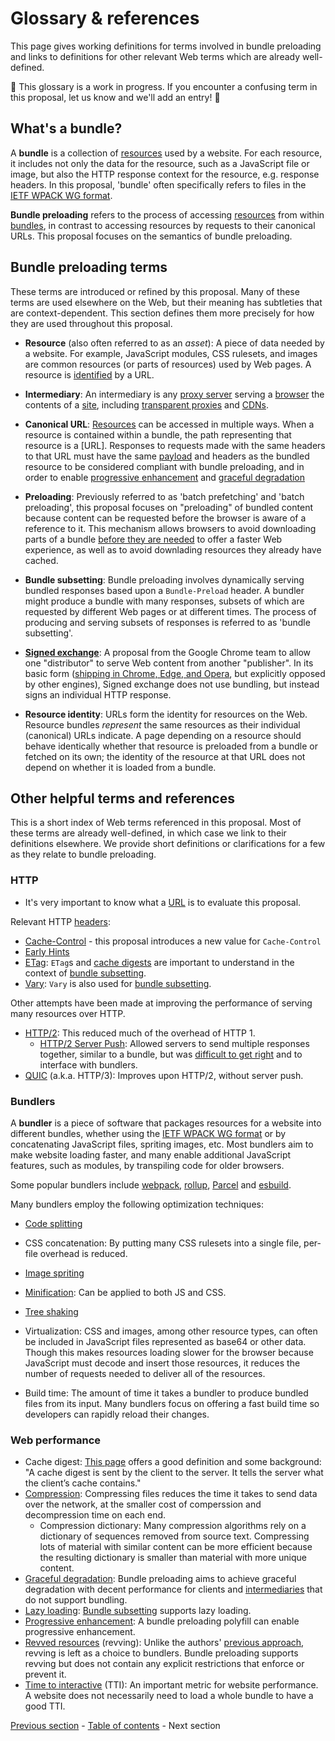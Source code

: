 # Glossary & references

This page gives working definitions for terms involved in bundle preloading and links to definitions for other relevant Web terms which are already well-defined.

🚧 This glossary is a work in progress. If you encounter a confusing term in this proposal, let us know and we'll add an entry! 🚧

## What's a bundle?

A <a id="bundle"></a>**bundle** is a collection of [resources](#resource) used by a website. For each resource, it includes not only the data for the resource, such as a JavaScript file or image, but also the HTTP response context for the resource, e.g. response headers. In this proposal, 'bundle' often specifically refers to files in the [IETF WPACK WG format](https://datatracker.ietf.org/doc/draft-yasskin-wpack-bundled-exchanges/).

<a id="loading"></a>**Bundle preloading** refers to the process of accessing [resources](#resource) from within [bundles](#bundle), in contrast to accessing resources by requests to their canonical URLs. This proposal focuses on the semantics of bundle preloading.

## Bundle preloading terms

These terms are introduced or refined by this proposal. Many of these terms are used elsewhere on the Web, but their meaning has subtleties that are context-dependent. This section defines them more precisely for how they are used throughout this proposal.

- <a id="resource"></a>**Resource** (also often referred to as an _asset_): A piece of data needed by a website. For example, JavaScript modules, CSS rulesets, and images are common resources (or parts of resources) used by Web pages. A resource is [identified](https://developer.mozilla.org/en-US/docs/Web/HTTP/Basics_of_HTTP/Identifying_resources_on_the_Web) by a URL.

- <a id="intermediary"></a>**Intermediary**: An intermediary is any [proxy server](https://developer.mozilla.org/en-US/docs/Glossary/Proxy_server) serving a [browser](https://developer.mozilla.org/en-US/docs/Glossary/Browser) the contents of a [site](https://developer.mozilla.org/en-US/docs/Glossary/Site), including [transparent proxies](https://en.wikipedia.org/wiki/Proxy_server#Transparent_proxy) and [CDNs](https://developer.mozilla.org/en-US/docs/Glossary/CDN).

- <a id="canonical"></a>**Canonical URL**: [Resources](#resource) can be accessed in multiple ways. When a resource is contained within a bundle, the path representing that resource is a [URL]. Responses to requests made with the same headers to that URL must have the same [payload](https://developer.mozilla.org/en-US/docs/Glossary/Payload_body) and headers as the bundled resource to be considered compliant with bundle preloading, and in order to enable [progressive enhancement](#enhancement) and [graceful degradation](#degradation)

- <a id="prefetch"></a>**Preloading**: Previously referred to as 'batch prefetching' and 'batch preloading', this proposal focuses on "preloading" of bundled content because content can be requested before the browser is aware of a reference to it. This mechanism allows browsers to avoid downloading parts of a bundle [before they are needed](#lazyloading) to offer a faster Web experience, as well as to avoid downlading resources they already have cached.

- <a id="subsetting"></a>**Bundle subsetting**: Bundle preloading involves dynamically serving bundled responses based upon a `Bundle-Preload` header. A bundler might produce a bundle with many responses, subsets of which are requested by different Web pages or at different times. The process of producing and serving subsets of responses is referred to as 'bundle subsetting'.

- <a id="signedexchg"></a>[**Signed exchange**](https://wicg.github.io/webpackage/draft-yasskin-http-origin-signed-responses.html): A proposal from the Google Chrome team to allow one "distributor" to serve Web content from another "publisher". In its basic form ([shipping in Chrome, Edge, and Opera](https://caniuse.com/sxg), but explicitly opposed by other engines), Signed exchange does not use bundling, but instead signs an individual HTTP response.

- <a id="rsrcidentity"></a>**Resource identity**: URLs form the identity for resources on the Web. Resource bundles *represent* the same resources as their individual (canonical) URLs indicate. A page depending on a resource should behave identically whether that resource is preloaded from a bundle or fetched on its own; the identity of the resource at that URL does not depend on whether it is loaded from a bundle.

## Other helpful terms and references

This is a short index of Web terms referenced in this proposal. Most of these terms are already well-defined, in which case we link to their definitions elsewhere. We provide short definitions or clarifications for a few as they relate to bundle preloading.

### HTTP

- It's very important to know what a [URL](https://developer.mozilla.org/en-US/docs/Learn/Common_questions/What_is_a_URL) is to evaluate this proposal.

Relevant HTTP [headers](https://developer.mozilla.org/en-US/docs/Web/HTTP/Headers):

- [Cache-Control](https://developer.mozilla.org/en-US/docs/Web/HTTP/Headers/Cache-Control) - this proposal introduces a new value for `Cache-Control`
- [Early Hints](https://developer.mozilla.org/en-US/docs/Web/HTTP/Status/103)
- [ETag](https://developer.mozilla.org/en-US/docs/Web/HTTP/Headers/ETag): `ETag`s and [cache digests](#digest) are important to understand in the context of [bundle subsetting](#subsetting).
- [Vary](https://developer.mozilla.org/en-US/docs/Web/HTTP/Headers/Vary): `Vary` is also used for [bundle subsetting](#subsetting).

Other attempts have been made at improving the performance of serving many resources over HTTP.

- [HTTP/2](https://developer.mozilla.org/en-US/docs/Glossary/HTTP_2): This reduced much of the overhead of HTTP 1.
  - [HTTP/2 Server Push](https://en.wikipedia.org/wiki/HTTP/2_Server_Push): Allowed servers to send multiple responses together, similar to a bundle, but was [difficult to get right](https://jakearchibald.com/2017/h2-push-tougher-than-i-thought/) and to interface with bundlers.
- [QUIC](https://developer.mozilla.org/en-US/docs/Glossary/QUIC) (a.k.a. HTTP/3): Improves upon HTTP/2, without server push.

### Bundlers

A <a id="bundler"></a>**bundler** is a piece of software that packages resources for a website into different bundles, whether using the [IETF WPACK WG format](#bundle) or by concatenating JavaScript files, spriting images, etc. Most bundlers aim to make website loading faster, and many enable additional JavaScript features, such as modules, by transpiling code for older browsers.

Some popular bundlers include [webpack](https://webpack.js.org/), [rollup](https://rollupjs.org/guide/en/), [Parcel](https://parceljs.org/) and [esbuild](https://esbuild.github.io/).

Many bundlers employ the following optimization techniques:

- <a id="codesplitting"></a>[Code splitting](https://developer.mozilla.org/en-US/docs/Glossary/Code_splitting)
- <a id="cssconcatenation"></a>CSS concatenation: By putting many CSS rulesets into a single file, per-file overhead is reduced.
- <a id="imagespritting"></a>[Image spriting](https://developer.mozilla.org/en-US/docs/Web/CSS/CSS_Images/Implementing_image_sprites_in_CSS)
- <a id="minification"></a>[Minification](https://developer.mozilla.org/en-US/docs/Glossary/minification): Can be applied to both JS and CSS.
- <a id="treeshaking"></a>[Tree shaking](https://developer.mozilla.org/en-US/docs/Glossary/Tree_shaking)
- <a id="virtualization"></a>Virtualization: CSS and images, among other resource types, can often be included in JavaScript files represented as base64 or other data. Though this makes resources loading slower for the browser because JavaScript must decode and insert those resources, it reduces the number of requests needed to deliver all of the resources.

- Build time: The amount of time it takes a bundler to produce bundled files from its input. Many bundlers focus on offering a fast build time so developers can rapidly reload their changes.

### Web performance

- <a id="digest"></a>Cache digest: [This page](https://calendar.perfplanet.com/2016/cache-digests-http2-server-push/) offers a good definition and some background: "A cache digest is sent by the client to the server. It tells the server what the client’s cache contains."
- [Compression](https://developer.mozilla.org/en-US/docs/Web/HTTP/Compression#file_format_compression): Compressing files reduces the time it takes to send data over the network, at the smaller cost of comperssion and decompression time on each end.
  - Compression dictionary: Many compression algorithms rely on a dictionary of sequences removed from source text. Compressing lots of material with similar content can be more efficient because the resulting dictionary is smaller than material with more unique content.
- <a id="degradation"></a>[Graceful degradation](https://developer.mozilla.org/en-US/docs/Glossary/Graceful_degradation): Bundle preloading aims to achieve graceful degradation with decent performance for clients and [intermediaries](#intermediary) that do not support bundling.
- <a id="lazyloading"></a>[Lazy loading](https://developer.mozilla.org/en-US/docs/Glossary/Lazy_load): [Bundle subsetting](#subsetting) supports lazy loading.
- <a id="enhancement"></a>[Progressive enhancement](https://developer.mozilla.org/en-US/docs/Glossary/Progressive_Enhancement): A bundle preloading polyfill can enable progressive enhancement.
- <a id="revving"></a>[Revved resources](https://developer.mozilla.org/en-US/docs/Web/HTTP/Caching#revved_resources) (revving): Unlike the authors' [previous approach](https://github.com/littledan/resource-bundles), revving is left as a choice to bundlers. Bundle preloading supports revving but does not contain any explicit restrictions that enforce or prevent it.
- <a id="tti"></a>[Time to interactive](https://developer.mozilla.org/en-US/docs/Glossary/Time_to_interactive) (TTI): An important metric for website performance. A website does not necessarily need to load a whole bundle to have a good TTI.

[Previous section](./subresource-loading-evolution.md) - [Table of contents](./README.md#table-of-contents) - Next section
